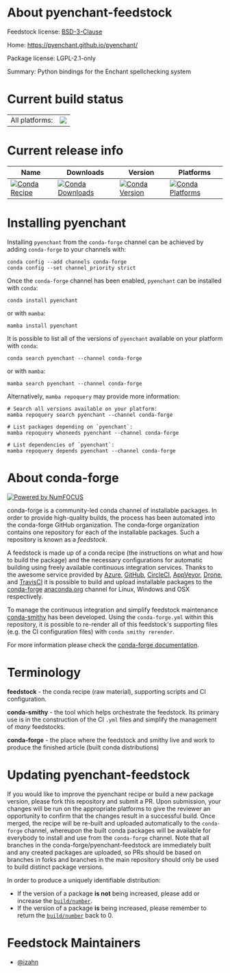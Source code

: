About pyenchant-feedstock
=========================

Feedstock license: [BSD-3-Clause](https://github.com/conda-forge/pyenchant-feedstock/blob/main/LICENSE.txt)

Home: https://pyenchant.github.io/pyenchant/

Package license: LGPL-2.1-only

Summary: Python bindings for the Enchant spellchecking system

Current build status
====================


<table><tr><td>All platforms:</td>
    <td>
      <a href="https://dev.azure.com/conda-forge/feedstock-builds/_build/latest?definitionId=15282&branchName=main">
        <img src="https://dev.azure.com/conda-forge/feedstock-builds/_apis/build/status/pyenchant-feedstock?branchName=main">
      </a>
    </td>
  </tr>
</table>

Current release info
====================

| Name | Downloads | Version | Platforms |
| --- | --- | --- | --- |
| [![Conda Recipe](https://img.shields.io/badge/recipe-pyenchant-green.svg)](https://anaconda.org/conda-forge/pyenchant) | [![Conda Downloads](https://img.shields.io/conda/dn/conda-forge/pyenchant.svg)](https://anaconda.org/conda-forge/pyenchant) | [![Conda Version](https://img.shields.io/conda/vn/conda-forge/pyenchant.svg)](https://anaconda.org/conda-forge/pyenchant) | [![Conda Platforms](https://img.shields.io/conda/pn/conda-forge/pyenchant.svg)](https://anaconda.org/conda-forge/pyenchant) |

Installing pyenchant
====================

Installing `pyenchant` from the `conda-forge` channel can be achieved by adding `conda-forge` to your channels with:

```
conda config --add channels conda-forge
conda config --set channel_priority strict
```

Once the `conda-forge` channel has been enabled, `pyenchant` can be installed with `conda`:

```
conda install pyenchant
```

or with `mamba`:

```
mamba install pyenchant
```

It is possible to list all of the versions of `pyenchant` available on your platform with `conda`:

```
conda search pyenchant --channel conda-forge
```

or with `mamba`:

```
mamba search pyenchant --channel conda-forge
```

Alternatively, `mamba repoquery` may provide more information:

```
# Search all versions available on your platform:
mamba repoquery search pyenchant --channel conda-forge

# List packages depending on `pyenchant`:
mamba repoquery whoneeds pyenchant --channel conda-forge

# List dependencies of `pyenchant`:
mamba repoquery depends pyenchant --channel conda-forge
```


About conda-forge
=================

[![Powered by
NumFOCUS](https://img.shields.io/badge/powered%20by-NumFOCUS-orange.svg?style=flat&colorA=E1523D&colorB=007D8A)](https://numfocus.org)

conda-forge is a community-led conda channel of installable packages.
In order to provide high-quality builds, the process has been automated into the
conda-forge GitHub organization. The conda-forge organization contains one repository
for each of the installable packages. Such a repository is known as a *feedstock*.

A feedstock is made up of a conda recipe (the instructions on what and how to build
the package) and the necessary configurations for automatic building using freely
available continuous integration services. Thanks to the awesome service provided by
[Azure](https://azure.microsoft.com/en-us/services/devops/), [GitHub](https://github.com/),
[CircleCI](https://circleci.com/), [AppVeyor](https://www.appveyor.com/),
[Drone](https://cloud.drone.io/welcome), and [TravisCI](https://travis-ci.com/)
it is possible to build and upload installable packages to the
[conda-forge](https://anaconda.org/conda-forge) [anaconda.org](https://anaconda.org/)
channel for Linux, Windows and OSX respectively.

To manage the continuous integration and simplify feedstock maintenance
[conda-smithy](https://github.com/conda-forge/conda-smithy) has been developed.
Using the ``conda-forge.yml`` within this repository, it is possible to re-render all of
this feedstock's supporting files (e.g. the CI configuration files) with ``conda smithy rerender``.

For more information please check the [conda-forge documentation](https://conda-forge.org/docs/).

Terminology
===========

**feedstock** - the conda recipe (raw material), supporting scripts and CI configuration.

**conda-smithy** - the tool which helps orchestrate the feedstock.
                   Its primary use is in the construction of the CI ``.yml`` files
                   and simplify the management of *many* feedstocks.

**conda-forge** - the place where the feedstock and smithy live and work to
                  produce the finished article (built conda distributions)


Updating pyenchant-feedstock
============================

If you would like to improve the pyenchant recipe or build a new
package version, please fork this repository and submit a PR. Upon submission,
your changes will be run on the appropriate platforms to give the reviewer an
opportunity to confirm that the changes result in a successful build. Once
merged, the recipe will be re-built and uploaded automatically to the
`conda-forge` channel, whereupon the built conda packages will be available for
everybody to install and use from the `conda-forge` channel.
Note that all branches in the conda-forge/pyenchant-feedstock are
immediately built and any created packages are uploaded, so PRs should be based
on branches in forks and branches in the main repository should only be used to
build distinct package versions.

In order to produce a uniquely identifiable distribution:
 * If the version of a package **is not** being increased, please add or increase
   the [``build/number``](https://docs.conda.io/projects/conda-build/en/latest/resources/define-metadata.html#build-number-and-string).
 * If the version of a package **is** being increased, please remember to return
   the [``build/number``](https://docs.conda.io/projects/conda-build/en/latest/resources/define-metadata.html#build-number-and-string)
   back to 0.

Feedstock Maintainers
=====================

* [@izahn](https://github.com/izahn/)

